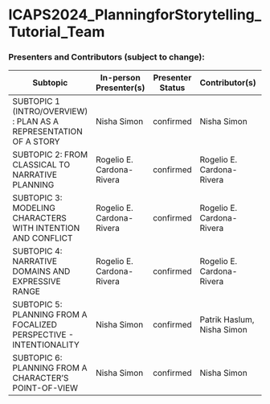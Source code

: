 # ICAPS2024_PlanningforStorytelling_Tutorial_Team


### Presenters and Contributors (subject to change):

| Subtopic      |  In-person Presenter(s) |  Presenter Status | Contributor(s) | Interactive Component |Slides |
| ----------- | ----------- | ----------- | ----------- |----------- |----------- |
| SUBTOPIC 1 (INTRO/OVERVIEW) : PLAN AS A REPRESENTATION OF A STORY       | Nisha Simon       | confirmed      | Nisha Simon        |--  | [Subtopic 1](slides/ICAPS_Tutorial_Subtopic_1_Overview_v3_June2.pptx)   |   |
| SUBTOPIC 2: FROM CLASSICAL TO NARRATIVE PLANNING     | Rogelio E. Cardona-Rivera        | confirmed      | Rogelio E. Cardona-Rivera       | --       | |
| SUBTOPIC 3: MODELING CHARACTERS WITH INTENTION AND CONFLICT      | Rogelio E. Cardona-Rivera        | confirmed      | Rogelio E. Cardona-Rivera       |Demo session       | |
| SUBTOPIC 4: NARRATIVE DOMAINS AND EXPRESSIVE RANGE |Rogelio E. Cardona-Rivera        | confirmed      | Rogelio E. Cardona-Rivera       |Demo session      | |
| SUBTOPIC 5: PLANNING FROM A FOCALIZED PERSPECTIVE - INTENTIONALITY |Nisha Simon        | confirmed      | Patrik Haslum, Nisha Simon       | --      |[Subtopic 5](slides/ptom/ptom/pdf) |
| SUBTOPIC 6: PLANNING FROM A CHARACTER’S POINT-OF-VIEW |Nisha Simon        | confirmed      | Nisha Simon       |Demo session      |[Subtopic 6](slides/ICAPS_Tutorial_Subtopic_6_CYOA.pptx) |
